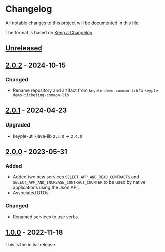 # Changelog
All notable changes to this project will be documented in this file.

The format is based on [Keep a Changelog](https://keepachangelog.com/en/1.0.0/).

## [Unreleased]

## [2.0.2] - 2024-10-15
### Changed
- Rename repository and artifact from `keyple-demo-common-lib` to `keyple-demo-ticketing-common-lib`

## [2.0.1] - 2024-04-23
### Upgraded
- keyple-util-java-lib `2.3.0` -> `2.4.0`

## [2.0.0] - 2023-05-31
### Added
- Added two new services `SELECT_APP_AND_READ_CONTRACTS` and `SELECT_APP_AND_INCREASE_CONTRACT_COUNTER` to be used by
native applications using the Json API.
- Associated DTOs.
### Changed
- Renamed services to use verbs.

## [1.0.0] - 2022-11-18
This is the initial release.

[Unreleased]: https://github.com/calypsonet/keyple-demo-ticketing-common-lib/compare/2.0.2...HEAD
[2.0.2]: https://github.com/calypsonet/keyple-demo-ticketing-common-lib/compare/2.0.1...2.0.2
[2.0.1]: https://github.com/calypsonet/keyple-demo-ticketing-common-lib/compare/2.0.0...2.0.1
[2.0.0]: https://github.com/calypsonet/keyple-demo-ticketing-common-lib/compare/1.0.0...2.0.0
[1.0.0]: https://github.com/calypsonet/keyple-demo-ticketing-common-lib/releases/tag/1.0.0